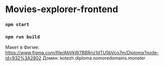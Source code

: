 # Movies-explorer-frontend

### `npm start`

### `npm run build`
Макет в Фигме:
https://www.figma.com/file/AbVkW7BBRnz1dTU5bVco7m/Diploma?node-id=932%3A2802
Домен:
kotezh.diploma.nomoredomains.monster

